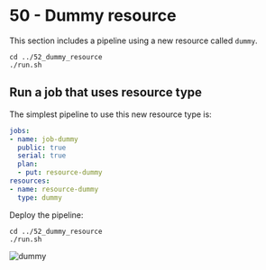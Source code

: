 50 - Dummy resource
===================

This section includes a pipeline using a new resource called `dummy`.

```
cd ../52_dummy_resource
./run.sh
```

Run a job that uses resource type
---------------------------------

The simplest pipeline to use this new resource type is:

```yaml
jobs:
- name: job-dummy
  public: true
  serial: true
  plan:
  - put: resource-dummy
resources:
- name: resource-dummy
  type: dummy
```

Deploy the pipeline:

```
cd ../52_dummy_resource
./run.sh
```

![dummy](http://cl.ly/image/3N292T3b2a0g/dummy_resource.png)
